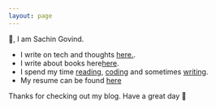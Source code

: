 ```yaml
---
layout: page
---
```

👋, I am Sachin Govind.

- I write on tech and thoughts [here.](https://sachingovind.com/posts/).
- I write about books here[here](https://sachingovind.com/booksummaries/).
- I spend my time [reading](https://www.goodreads.com/user/show/44678772-sachin-govind), [coding](https://github.com/sacgov) and sometimes [writing](https://sachingovind.com/posts/).
- My resume can be found [here](https://sachingovind.com/about/)

Thanks for checking out my blog. Have a great day 🤗
